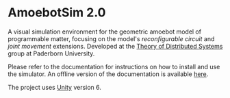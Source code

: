# AmoebotSim 2.0

A visual simulation environment for the geometric amoebot model of programmable matter, focusing on the model's *reconfigurable circuit* and *joint movement* extensions.
Developed at the [Theory of Distributed Systems](https://cs.uni-paderborn.de/en/ti) group at Paderborn University.

Please refer to the documentation for instructions on how to install and use the simulator.
An offline version of the documentation is available [here](Documentation/docs.zip).

The project uses [Unity](https://unity.com/) version 6.
